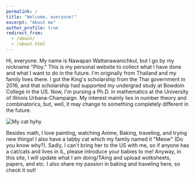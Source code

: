 ```yaml
---
permalink: /
title: "Welcome, everyone!"
excerpt: "About me"
author_profile: true
redirect_from: 
  - /about/
  - /about.html
---
```


Hi, everyone. My name is Nawapan Wattanawanichkul, but I go by my nickname "Ploy." This is my personal website to collect what I have done and what I want to do in the future. I'm originally from Thailand and my family lives there. I got the King's scholarship from the Thai government in 2016, and that scholarship had supported my undergrad study at Bowdoin College in the US. Now, I'm pursing a Ph.D. in mathematics at the University of Illinois Urbana-Champaign. My interest mainly lies in number theory and combinatorics, but, well, it may change to something completely different in the future. 

![My cat hyhy](/images/meow_clementine.jpg)

Besides math, I love painting, watching Anime, Baking, traveling, and trying new things! I also have a tabby cat which my family named it "Meow" (Do you know why?). Sadly, I can't bring her to the US with me, so if anyone has a cat/cats and lives in IL, please introduce your babies to me! Anyway, in this site, I will update what I am doing/TAing and upload wotksheets, papers, and etc. I also share my passion in baking and traveling here, so check it out! 



<!--- Things I have learned about everything (pretty subjective, so you may disagree) 
======
1. Not everyone would understand and appreciate what you are doing. I'm working in academia and interested in something very theoretical. It's always difficult to make people realize how important and interesting my work is. However, that does not make my work less worthy. 
2. 
3. Life is not about checking off the list. There's no certain recipe to be successful in what you are doing. 
4. It's okay to take a break. 
5. In your 20s, your world is still full of possibilities (and indeed it's never too late to start something new... only if you are determined enough). 
6. The best choice is not necessarily the best fit. 
7. People tend to say things they know well, 
8. My grandma passed away shortly before I graduated from Bowdoin College. It was hard to accept that she was gone from my life when every bit of her remnants was still there in my house. She bought me a 3-dollars coloring book when I was 6, and that was all she had. There are only few people in my life that would give me all they have. What I have learned from her is that family is an important part of my life. 

Books I like 
======
1.


Getting started
======
1. Register a GitHub account if you don't have one and confirm your e-mail (required!)
1. Fork [this repository](https://github.com/academicpages/academicpages.github.io) by clicking the "fork" button in the top right. 
1. Go to the repository's settings (rightmost item in the tabs that start with "Code", should be below "Unwatch"). Rename the repository "[your GitHub username].github.io", which will also be your website's URL.
1. Set site-wide configuration and create content & metadata (see below -- also see [this set of diffs](http://archive.is/3TPas) showing what files were changed to set up [an example site](https://getorg-testacct.github.io) for a user with the username "getorg-testacct")
1. Upload any files (like PDFs, .zip files, etc.) to the files/ directory. They will appear at https://[your GitHub username].github.io/files/example.pdf.  
1. Check status by going to the repository settings, in the "GitHub pages" section

Site-wide configuration
------
The main configuration file for the site is in the base directory in [_config.yml](https://github.com/academicpages/academicpages.github.io/blob/master/_config.yml), which defines the content in the sidebars and other site-wide features. You will need to replace the default variables with ones about yourself and your site's github repository. The configuration file for the top menu is in [_data/navigation.yml](https://github.com/academicpages/academicpages.github.io/blob/master/_data/navigation.yml). For example, if you don't have a portfolio or blog posts, you can remove those items from that navigation.yml file to remove them from the header. 

Create content & metadata
------
For site content, there is one markdown file for each type of content, which are stored in directories like _publications, _talks, _posts, _teaching, or _pages. For example, each talk is a markdown file in the [_talks directory](https://github.com/academicpages/academicpages.github.io/tree/master/_talks). At the top of each markdown file is structured data in YAML about the talk, which the theme will parse to do lots of cool stuff. The same structured data about a talk is used to generate the list of talks on the [Talks page](https://academicpages.github.io/talks), each [individual page](https://academicpages.github.io/talks/2012-03-01-talk-1) for specific talks, the talks section for the [CV page](https://academicpages.github.io/cv), and the [map of places you've given a talk](https://academicpages.github.io/talkmap.html) (if you run this [python file](https://github.com/academicpages/academicpages.github.io/blob/master/talkmap.py) or [Jupyter notebook](https://github.com/academicpages/academicpages.github.io/blob/master/talkmap.ipynb), which creates the HTML for the map based on the contents of the _talks directory).

**Markdown generator**

I have also created [a set of Jupyter notebooks](https://github.com/academicpages/academicpages.github.io/tree/master/markdown_generator
) that converts a CSV containing structured data about talks or presentations into individual markdown files that will be properly formatted for the academicpages template. The sample CSVs in that directory are the ones I used to create my own personal website at stuartgeiger.com. My usual workflow is that I keep a spreadsheet of my publications and talks, then run the code in these notebooks to generate the markdown files, then commit and push them to the GitHub repository.

How to edit your site's GitHub repository
------
Many people use a git client to create files on their local computer and then push them to GitHub's servers. If you are not familiar with git, you can directly edit these configuration and markdown files directly in the github.com interface. Navigate to a file (like [this one](https://github.com/academicpages/academicpages.github.io/blob/master/_talks/2012-03-01-talk-1.md) and click the pencil icon in the top right of the content preview (to the right of the "Raw | Blame | History" buttons). You can delete a file by clicking the trashcan icon to the right of the pencil icon. You can also create new files or upload files by navigating to a directory and clicking the "Create new file" or "Upload files" buttons. 

Example: editing a markdown file for a talk
![Editing a markdown file for a talk](/images/editing-talk.png)

For more info
------
More info about configuring academicpages can be found in [the guide](https://academicpages.github.io/markdown/). The [guides for the Minimal Mistakes theme](https://mmistakes.github.io/minimal-mistakes/docs/configuration/) (which this theme was forked from) might also be helpful. -->

